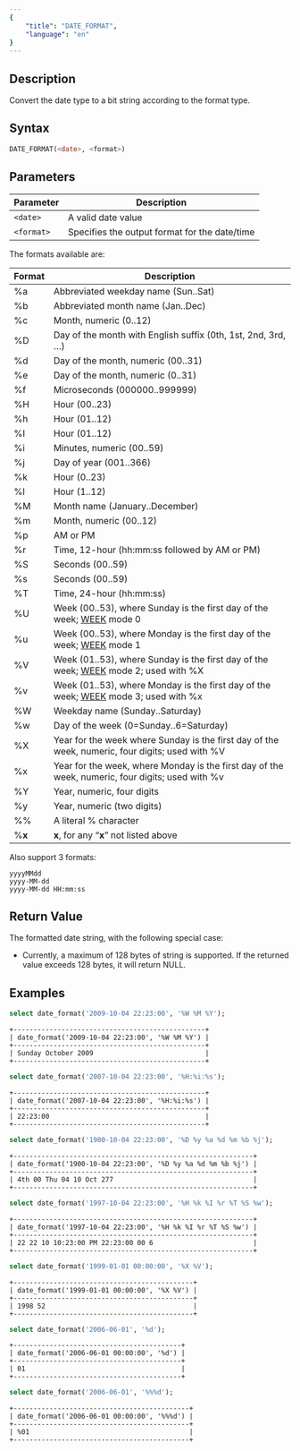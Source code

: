 ```yaml
---
{
    "title": "DATE_FORMAT",
    "language": "en"
}
---
```


## Description

Convert the date type to a bit string according to the format type.

## Syntax

```sql
DATE_FORMAT(<date>, <format>)
```

## Parameters

| Parameter | Description |
| -- | -- |
| `<date>` | A valid date value |
| `<format>` | Specifies the output format for the date/time |

The formats available are:

| Format  | Description                                                          |
|---------|----------------------------------------------------------------------|
| %a      | Abbreviated weekday name (Sun..Sat)                                  |
| %b      | Abbreviated month name (Jan..Dec)                                    |
| %c      | Month, numeric (0..12)                                               |
| %D      | Day of the month with English suffix (0th, 1st, 2nd, 3rd, …)         |
| %d      | Day of the month, numeric (00..31)                                   |
| %e      | Day of the month, numeric (0..31)                                    |
| %f      | Microseconds (000000..999999)                                        |
| %H      | Hour (00..23)                                                        |
| %h      | Hour (01..12)                                                        |
| %I      | Hour (01..12)                                                        |
| %i      | Minutes, numeric (00..59)                                            |
| %j      | Day of year (001..366)                                               |
| %k      | Hour (0..23)                                                         |
| %l      | Hour (1..12)                                                         |
| %M      | Month name (January..December)                                       |
| %m      | Month, numeric (00..12)                                              |
| %p      | AM or PM                                                             |
| %r      | Time, 12-hour (hh:mm:ss followed by AM or PM)                        |
| %S      | Seconds (00..59)                                                     |
| %s      | Seconds (00..59)                                                     |
| %T      | Time, 24-hour (hh:mm:ss)                                             |
| %U      | Week (00..53), where Sunday is the first day of the week; [WEEK](./week) mode 0                   |
| %u      | Week (00..53), where Monday is the first day of the week; [WEEK](./week) mode 1                   |
| %V      | Week (01..53), where Sunday is the first day of the week; [WEEK](./week) mode 2; used with %X     |
| %v      | Week (01..53), where Monday is the first day of the week; [WEEK](./week) mode 3; used with %x     |
| %W      | Weekday name (Sunday..Saturday)                                      |
| %w      | Day of the week (0=Sunday..6=Saturday)                               |
| %X      | Year for the week where Sunday is the first day of the week, numeric, four digits; used with %V   |
| %x      | Year for the week, where Monday is the first day of the week, numeric, four digits; used with %v  |
| %Y      | Year, numeric, four digits                                           |
| %y      | Year, numeric (two digits)                                           |
| %%      | A literal % character                                                |
| %**x**  | **x**, for any “**x**” not listed above                              |

Also support 3 formats:

```text
yyyyMMdd
yyyy-MM-dd
yyyy-MM-dd HH:mm:ss
```

## Return Value

The formatted date string, with the following special case:

- Currently, a maximum of 128 bytes of string is supported. If the returned value exceeds 128 bytes, it will return NULL.

## Examples

```sql
select date_format('2009-10-04 22:23:00', '%W %M %Y');
```

```text
+------------------------------------------------+
| date_format('2009-10-04 22:23:00', '%W %M %Y') |
+------------------------------------------------+
| Sunday October 2009                            |
+------------------------------------------------+
```

```sql
select date_format('2007-10-04 22:23:00', '%H:%i:%s');
```

```text
+------------------------------------------------+
| date_format('2007-10-04 22:23:00', '%H:%i:%s') |
+------------------------------------------------+
| 22:23:00                                       |
+------------------------------------------------+
```

```sql
select date_format('1900-10-04 22:23:00', '%D %y %a %d %m %b %j');
```

```text
+------------------------------------------------------------+
| date_format('1900-10-04 22:23:00', '%D %y %a %d %m %b %j') |
+------------------------------------------------------------+
| 4th 00 Thu 04 10 Oct 277                                   |
+------------------------------------------------------------+
```

```sql
select date_format('1997-10-04 22:23:00', '%H %k %I %r %T %S %w');
```

```text
+------------------------------------------------------------+
| date_format('1997-10-04 22:23:00', '%H %k %I %r %T %S %w') |
+------------------------------------------------------------+
| 22 22 10 10:23:00 PM 22:23:00 00 6                         |
+------------------------------------------------------------+
```

```sql
select date_format('1999-01-01 00:00:00', '%X %V'); 
```

```text
+---------------------------------------------+
| date_format('1999-01-01 00:00:00', '%X %V') |
+---------------------------------------------+
| 1998 52                                     |
+---------------------------------------------+
```

```sql
select date_format('2006-06-01', '%d');
```

```text
+------------------------------------------+
| date_format('2006-06-01 00:00:00', '%d') |
+------------------------------------------+
| 01                                       |
+------------------------------------------+
```

```sql
select date_format('2006-06-01', '%%%d');
```

```text
+--------------------------------------------+
| date_format('2006-06-01 00:00:00', '%%%d') |
+--------------------------------------------+
| %01                                        |
+--------------------------------------------+
```
